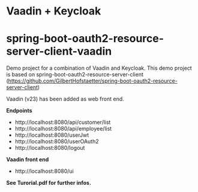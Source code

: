 # Vaadin + Keycloak
# spring-boot-oauth2-resource-server-client-vaadin
Demo project for a combination of Vaadin and Keycloak.
This demo project is based on spring-boot-oauth2-resource-server-client (https://github.com/GilbertHofstaetter/spring-boot-oauth2-resource-server-client)

Vaadin (v23) has been added as web front end.

**Endpoints**

* http://localhost:8080/api/customer/list
* http://localhost:8080/api/employee/list
* http://localhost:8080/userJwt
* http://localhost:8080/userOAuth2
* http://localhost:8080/logout

**Vaadin front end**

* http://localhost:8080/ui

**See Turorial.pdf for further infos.**

